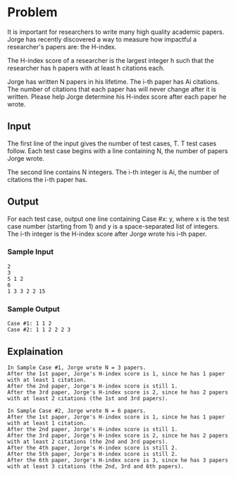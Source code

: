 # Problem</br>

It is important for researchers to write many high quality academic papers. Jorge has recently discovered a way to measure how impactful a researcher's papers are: the H-index.

The H-index score of a researcher is the largest integer h such that the researcher has h papers with at least h citations each.

Jorge has written N papers in his lifetime. The i-th paper has Ai citations. The number of citations that each paper has will never change after it is written. Please help Jorge determine his H-index score after each paper he wrote.

## Input

The first line of the input gives the number of test cases, T. T test cases follow. Each test case begins with a line containing N, the number of papers Jorge wrote.

The second line contains N integers. The i-th integer is Ai, the number of citations the i-th paper has.

## Output

For each test case, output one line containing Case #x: y, where x is the test case number (starting from 1) and y is a space-separated list of integers. The i-th integer is the H-index score after Jorge wrote his i-th paper.

### Sample Input

```
2
3
5 1 2
6
1 3 3 2 2 15
```

### Sample Output

```
Case #1: 1 1 2
Case #2: 1 1 2 2 2 3
```

## Explaination</br>

```
In Sample Case #1, Jorge wrote N = 3 papers.
After the 1st paper, Jorge's H-index score is 1, since he has 1 paper with at least 1 citation.
After the 2nd paper, Jorge's H-index score is still 1.
After the 3rd paper, Jorge's H-index score is 2, since he has 2 papers with at least 2 citations (the 1st and 3rd papers).

In Sample Case #2, Jorge wrote N = 6 papers.
After the 1st paper, Jorge's H-index score is 1, since he has 1 paper with at least 1 citation.
After the 2nd paper, Jorge's H-index score is still 1.
After the 3rd paper, Jorge's H-index score is 2, since he has 2 papers with at least 2 citations (the 2nd and 3rd papers).
After the 4th paper, Jorge's H-index score is still 2.
After the 5th paper, Jorge's H-index score is still 2.
After the 6th paper, Jorge's H-index score is 3, since he has 3 papers with at least 3 citations (the 2nd, 3rd and 6th papers).
```